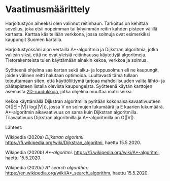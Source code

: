 # Vaatimusmäärittely

Harjoitustyön aiheeksi olen valinnut reitinhaun. Tarkoitus on kehittää sovellus, joka etsii nopeimman tai lyhyimmän reitin kahden pisteen välillä kartasta. Karttaa käsitellään verkkona, jossa solmuja ovat esimerkiksi kaupungit Suomen kartalla.

Harjoitustyössäni aion vertailla A*-algoritmia ja Dijkstran algoritmia, jotka valitsin siksi, että ne ovat yleisiä reitinhaussa käytettyjä algoritmeja. Tietorakenteista tulen käyttämään ainakin kekoa, verkkoa ja solmua.

Syötteenä ohjelma saa kartan sekä alku- ja loppusolmun eli ne kaupungit, joiden välinen reitti halutaan optimoida. Luultavasti tämä tullaan toteuttamaan siten, että käyttöliittymä tarjoaa mahdollisuuden valita lähtö- ja päätepisteen listalla olevista kaupungeista. Syötteenä käytän karttojen asemasta [2D-ruudukkoja](https://movingai.com/benchmarks/street/index.html), jotka ohjelma muuttaa matriiseiksi.

Kekoa käyttämällä Dijkstran algoritmilla pyritään kokonaisaikavaativuuteen O((|E|+|V|) log(|V|)), jossa V on solmujen lukumäärä ja E kaarien lukumäärä. A*-algoritmin aikavaativuus on sama kuin Dijkstran algoritmilla. Tilavaativuus Dijkstran algoritmilla ja A*-algoritmilla on O(|V|).




Lähteet:

Wikipedia (2020a) _Dijkstran algoritmi_. <https://fi.wikipedia.org/wiki/Dijkstran_algoritmi>, haettu 15.5.2020.

Wikipedia (2020b) _A*-algoritmi_. <https://fi.wikipedia.org/wiki/A*-algoritmi>, haettu 15.5.2020.

Wikipedia (2020c) _A* search algorithm_. <https://en.wikipedia.org/wiki/A*_search_algorithm>, haettu 15.5.2020.
